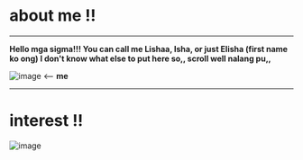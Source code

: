 # **about me !!**

---
 **Hello mga sigma!!! You can call me Lishaa, Isha, or just Elisha (first name ko ong) I don't know what else to put here so,, scroll well nalang pu,,**
 
![image](https://i.pinimg.com/236x/ae/06/9a/ae069ac8e5bfa4113fdfb81f5f1a109f.jpg) <-- **me**

---
# **interest !!**
![image](https://i.ytimg.com/vi/NpqpFILMdO8/maxresdefault.jpg)
